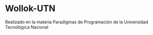 # Wollok-UTN
Realizado en la materia Paradigmas de Programación de la Universidad Tecnológica Nacional
